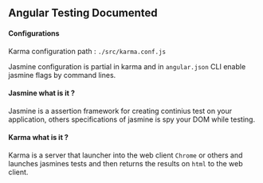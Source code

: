 ## Angular Testing Documented

#### Configurations

Karma configuration path : `./src/karma.conf.js` 

Jasmine configuration is partial in karma and in `angular.json` CLI enable jasmine flags by command lines.

#### Jasmine what is it ?

Jasmine is a assertion framework for creating continius test on your application, others specifications of jasmine is spy your DOM while testing.

#### Karma what is it ?

Karma is a server that launcher into the web client `Chrome` or others and launches jasmines tests and then returns the results on `html` to the web client.
